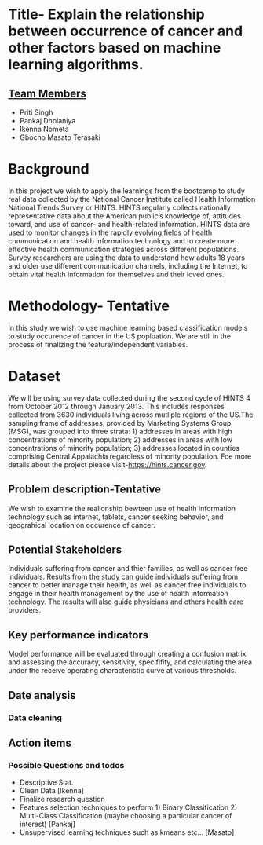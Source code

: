 # Title- Explain the relationship between occurrence of cancer and other factors based on machine learning algorithms.  
## <u> Team Members </u>
- Priti Singh
- Pankaj Dholaniya
- Ikenna Nometa
- Gbocho Masato Terasaki

# Background
In this project we wish to apply the learnings from the bootcamp to study  real data collected by the National Cancer Institute called Health Information National Trends Survey or HINTS.
HINTS regularly collects nationally representative data about the American public’s knowledge of, attitudes toward, and use of cancer- and health-related information. HINTS data are used to monitor changes in the rapidly evolving fields of health communication and health information technology and to create more effective health communication strategies across different populations. Survey researchers are using the data to understand how adults 18 years and older use different communication channels, including the Internet, to obtain vital health information for themselves and their loved ones. 

# Methodology- Tentative

In this study we wish to use machine learning based classification models to study occurence of cancer in the US popluation. We are still in the process of finalizing the feature/independent variables.

# Dataset
We will be using survey data collected during the second cycle of HINTS 4 from October 2012 through January 2013. This includes responses collected from 3630 individuals living across mutliple regions of the US.The sampling frame of addresses, provided by Marketing Systems Group (MSG), was grouped into three strata: 1) addresses in areas with high concentrations of minority population; 2) addresses in areas with low concentrations of minority population; 3) addresses located in counties comprising Central Appalachia regardless of minority population. Foe more details about the project please visit-https://hints.cancer.gov.

## Problem description-Tentative 
We wish to examine the realionship bewteen use of health information technology such as internet, tablets, cancer seeking behavior, and geograhical location on occurence of cancer.

## Potential Stakeholders
Individuals suffering from cancer and thier families, as well as cancer free individuals. Results from the study can guide individuals suffering from cancer to better manage their health, as well as cancer free individuals to engage in their health management by the use of health information technology. The results will also guide physicians and others health care providers.

## Key performance indicators 
Model performance will be evaluated through creating a confusion matrix and assessing the accuracy, sensitivity, specififity, and calculating the area under the receive operating characteristic curve at various thresholds.

## Date analysis 
### Data cleaning


## Action items 
### Possible Questions and todos
- Descriptive Stat.
- Clean Data [Ikenna]
- Finalize research question
- Features selection techniques to perform 1) Binary Classification 2) Multi-Class Classification (maybe choosing a particular cancer of interest) [Pankaj]
- Unsupervised learning techniques such as kmeans etc... [Masato]
